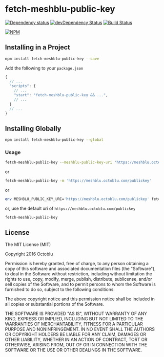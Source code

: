 # fetch-meshblu-public-key

[![Dependency status](http://img.shields.io/david/octoblu/fetch-meshblu-public-key.svg?style=flat)](https://david-dm.org/octoblu/fetch-meshblu-public-key)
[![devDependency Status](http://img.shields.io/david/dev/octoblu/fetch-meshblu-public-key.svg?style=flat)](https://david-dm.org/octoblu/fetch-meshblu-public-key#info=devDependencies)
[![Build Status](http://img.shields.io/travis/octoblu/fetch-meshblu-public-key.svg?style=flat)](https://travis-ci.org/octoblu/fetch-meshblu-public-key)

[![NPM](https://nodei.co/npm/fetch-meshblu-public-key.svg?style=flat)](https://npmjs.org/package/fetch-meshblu-public-key)

## Installing in a Project

```bash
npm install fetch-meshblu-public-key --save
```

Add the following to your `package.json`

```js
{
  // ...
  "scripts": {
    // ...
    "start": "fetch-meshblu-public-key && ...",
    // ...
  }
  // ...
}
```

## Installing Globally

```bash
npm install fetch-meshblu-public-key --global
```

### Usage

```bash
fetch-meshblu-public-key --meshblu-public-key-uri 'https://meshblu.octoblu.com/publickey'
```

or

```bash
fetch-meshblu-public-key -m 'https://meshblu.octoblu.com/publickey'
```

or

```bash
env MESHBLU_PUBLIC_KEY_URI='https://meshblu.octoblu.com/publickey' fetch-meshblu-public-key
```

or, use the default uri of `https://meshblu.octoblu.com/publickey`

```bash
fetch-meshblu-public-key
```

## License

The MIT License (MIT)

Copyright 2016 Octoblu

Permission is hereby granted, free of charge, to any person obtaining a copy
of this software and associated documentation files (the "Software"), to deal
in the Software without restriction, including without limitation the rights
to use, copy, modify, merge, publish, distribute, sublicense, and/or sell
copies of the Software, and to permit persons to whom the Software is
furnished to do so, subject to the following conditions:

The above copyright notice and this permission notice shall be included in all
copies or substantial portions of the Software.

THE SOFTWARE IS PROVIDED "AS IS", WITHOUT WARRANTY OF ANY KIND, EXPRESS OR
IMPLIED, INCLUDING BUT NOT LIMITED TO THE WARRANTIES OF MERCHANTABILITY,
FITNESS FOR A PARTICULAR PURPOSE AND NONINFRINGEMENT. IN NO EVENT SHALL THE
AUTHORS OR COPYRIGHT HOLDERS BE LIABLE FOR ANY CLAIM, DAMAGES OR OTHER
LIABILITY, WHETHER IN AN ACTION OF CONTRACT, TORT OR OTHERWISE, ARISING FROM,
OUT OF OR IN CONNECTION WITH THE SOFTWARE OR THE USE OR OTHER DEALINGS IN THE
SOFTWARE.
